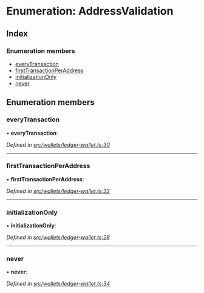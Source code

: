 # Enumeration: AddressValidation

## Index

### Enumeration members

* [everyTransaction](_wallets_ledger_wallet_.addressvalidation.md#everytransaction)
* [firstTransactionPerAddress](_wallets_ledger_wallet_.addressvalidation.md#firsttransactionperaddress)
* [initializationOnly](_wallets_ledger_wallet_.addressvalidation.md#initializationonly)
* [never](_wallets_ledger_wallet_.addressvalidation.md#never)

## Enumeration members

###  everyTransaction

• **everyTransaction**:

*Defined in [src/wallets/ledger-wallet.ts:30](https://github.com/celo-org/celo-monorepo/blob/master/packages/contractkit/src/wallets/ledger-wallet.ts#L30)*

___

###  firstTransactionPerAddress

• **firstTransactionPerAddress**:

*Defined in [src/wallets/ledger-wallet.ts:32](https://github.com/celo-org/celo-monorepo/blob/master/packages/contractkit/src/wallets/ledger-wallet.ts#L32)*

___

###  initializationOnly

• **initializationOnly**:

*Defined in [src/wallets/ledger-wallet.ts:28](https://github.com/celo-org/celo-monorepo/blob/master/packages/contractkit/src/wallets/ledger-wallet.ts#L28)*

___

###  never

• **never**:

*Defined in [src/wallets/ledger-wallet.ts:34](https://github.com/celo-org/celo-monorepo/blob/master/packages/contractkit/src/wallets/ledger-wallet.ts#L34)*

